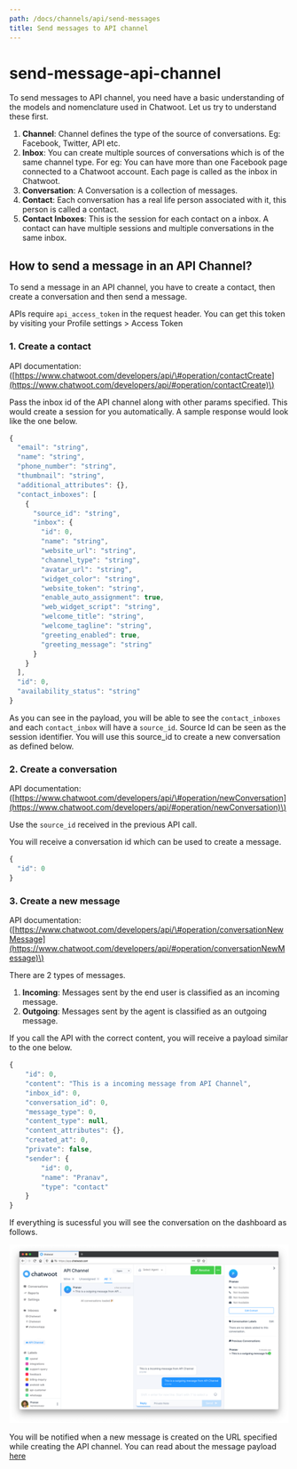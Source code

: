 ```yaml
---
path: /docs/channels/api/send-messages
title: Send messages to API channel
---
```


# send-message-api-channel

To send messages to API channel, you need have a basic understanding of the models and nomenclature used in Chatwoot. Let us try to understand these first.

1. **Channel**: Channel defines the type of the source of conversations. Eg: Facebook, Twitter, API etc.
2. **Inbox**: You can create multiple sources of conversations which is of the same channel type. For eg: You can have more than one Facebook page connected to a Chatwoot account. Each page is called as the inbox in Chatwoot.
3. **Conversation**: A Conversation is a collection of messages.
4. **Contact**: Each conversation has a real life person associated with it, this person is called a contact.
5. **Contact Inboxes**: This is the session for each contact on a inbox. A contact can have multiple sessions and multiple conversations in the same inbox.

## How to send a message in an API Channel?

To send a message in an API channel, you have to create a contact, then create a conversation and then send a message.

APIs require `api_access_token` in the request header. You can get this token by visiting your Profile settings &gt; Access Token

### 1. Create a contact

API documentation: \([https://www.chatwoot.com/developers/api/\#operation/contactCreate](https://www.chatwoot.com/developers/api/#operation/contactCreate)\)

Pass the inbox id of the API channel along with other params specified. This would create a session for you automatically. A sample response would look like the one below.

```javascript
{
  "email": "string",
  "name": "string",
  "phone_number": "string",
  "thumbnail": "string",
  "additional_attributes": {},
  "contact_inboxes": [
    {
      "source_id": "string",
      "inbox": {
        "id": 0,
        "name": "string",
        "website_url": "string",
        "channel_type": "string",
        "avatar_url": "string",
        "widget_color": "string",
        "website_token": "string",
        "enable_auto_assignment": true,
        "web_widget_script": "string",
        "welcome_title": "string",
        "welcome_tagline": "string",
        "greeting_enabled": true,
        "greeting_message": "string"
      }
    }
  ],
  "id": 0,
  "availability_status": "string"
}
```

As you can see in the payload, you will be able to see the `contact_inboxes` and each `contact_inbox` will have a `source_id`. Source Id can be seen as the session identifier. You will use this source\_id to create a new conversation as defined below.

### 2. Create a conversation

API documentation: \([https://www.chatwoot.com/developers/api/\#operation/newConversation](https://www.chatwoot.com/developers/api/#operation/newConversation)\)

Use the `source_id` received in the previous API call.

You will receive a conversation id which can be used to create a message.

```javascript
{
  "id": 0
}
```

### 3. Create a new message

API documentation: \([https://www.chatwoot.com/developers/api/\#operation/conversationNewMessage](https://www.chatwoot.com/developers/api/#operation/conversationNewMessage)\)

There are 2 types of messages.

1. **Incoming**: Messages sent by the end user is classified as an incoming message.
2. **Outgoing**: Messages sent by the agent is classified as an outgoing message.

If you call the API with the correct content, you will receive a payload similar to the one below.

```javascript
{
    "id": 0,
    "content": "This is a incoming message from API Channel",
    "inbox_id": 0,
    "conversation_id": 0,
    "message_type": 0,
    "content_type": null,
    "content_attributes": {},
    "created_at": 0,
    "private": false,
    "sender": {
        "id": 0,
        "name": "Pranav",
        "type": "contact"
    }
}
```

If everything is sucessful you will see the conversation on the dashboard as follows.

![conversation](../../.gitbook/assets/conversation.png)

You will be notified when a new message is created on the URL specified while creating the API channel. You can read about the message payload [here](https://github.com/chatwoot/docs/tree/2d5c23bd385463751573600a0f937188aace738f/docs/channels/api/callback-url/README.md)

